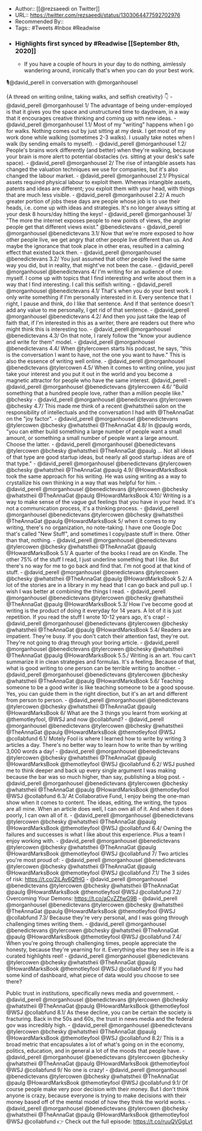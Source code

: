 - Author:: [[@rezsaeedi on Twitter]]
- URL:: https://twitter.com/rezsaeedi/status/1303064477592702976
- Recommended By::
- Tags:: #Tweets #Inbox #Readwise
- ### Highlights first synced by #Readwise [[September 8th, 2020]]
    - If you have a couple of hours in your day to do nothing, aimlessly wandering around, ironically that's when you can do your best work.

🎙@david_perell in conversation with @morganhousel

{A thread on writing online, taking walks, and selfish creativity} 👇 
    - @david_perell @morganhousel 1/ The advantage of being under-employed is that it gives you the space and unstructured time to daydream, in a way that it encourages creative thinking and coming up with new ideas. 
    - @david_perell @morganhousel 1.1/ Most of my "writing" happens when I go for walks. Nothing comes out by just sitting at my desk. I get most of my work done while walking (sometimes 2-3 walks). I usually take notes when I walk (by sending emails to myself). 
    - @david_perell @morganhousel 1.2/ People's brains work differently (and better) when they're walking, because your brain is more alert to potential obstacles (vs. sitting at your desk's safe space). 
    - @david_perell @morganhousel 2/ The rise of intangible assets has changed the valuation techniques we use for companies, but it's also changed the labour market. 
    - @david_perell @morganhousel 2.1/ Physical assets required physical labour to exploit them. Whereas intangible assets, patents and ideas are different; you exploit them with your head, with things that are much less visible. 
    - @david_perell @morganhousel 2.2/ A much greater portion of jobs these days are people whose job is to use their heads, i.e. come up with ideas and strategies. It's no longer always sitting at your desk 8 hours/day hitting the keys! 
    - @david_perell @morganhousel 3/ "The more the internet exposes people to new points of views, the angrier people get that different views exist." @benedictevans 
    - @david_perell @morganhousel @benedictevans 3.1/ Now that we're more exposed to how other people live, we get angry that other people live different than us. And maybe the ignorance that took place in other eras, resulted in a calming effect that existed back then. 
    - @david_perell @morganhousel @benedictevans 3.2/ You just assumed that other people lived the same way you did, but in reality, that might've not been the case. 
    - @david_perell @morganhousel @benedictevans 4/ I'm writing for an audience of one: myself. I come up with topics that I find interesting and write about them in a way that I find interesting. I call this selfish writing. 
    - @david_perell @morganhousel @benedictevans 4.1/ That's when you do your best work. I only write something if I'm personally interested in it. Every sentence that I right, I pause and think, do I like that sentence. And if that sentence doesn't add any value to me personally, I get rid of that sentence. 
    - @david_perell @morganhousel @benedictevans 4.2/ And then you just take the leap of faith that, if I'm interested in this as a writer, there are readers out there who might think this is interesting too. 
    - @david_perell @morganhousel @benedictevans 4.3/ On that note, I rarely follow the "know your audience and write for them" model. 
    - @david_perell @morganhousel @benedictevans 4.4/ When @tylercowen starts his podcast, he says, "this is the conversation I want to have, not the one you want to have." This is also the essence of writing well online. 
    - @david_perell @morganhousel @benedictevans @tylercowen 4.5/ When it comes to writing online, you just take your interest and you put it out in the world and you become a magnetic attractor for people who have the same interest. @david_perell 
    - @david_perell @morganhousel @benedictevans @tylercowen 4.6/ "Build something that a hundred people love, rather than a million people like." @bchesky 
    - @david_perell @morganhousel @benedictevans @tylercowen @bchesky 4.7/ This made me think of a recent @whatstheii salon on the responsibility of intellectuals and the conversation I had with @TheAnnaGat on the "joy factor". 
    - @david_perell @morganhousel @benedictevans @tylercowen @bchesky @whatstheii @TheAnnaGat 4.8/ In @paulg words, "you can either build something a large number of people want a small amount, or something a small number of people want a large amount. Choose the latter. 
    - @david_perell @morganhousel @benedictevans @tylercowen @bchesky @whatstheii @TheAnnaGat @paulg ... Not all ideas of that type are good startup ideas, but nearly all good startup ideas are of that type." 
    - @david_perell @morganhousel @benedictevans @tylercowen @bchesky @whatstheii @TheAnnaGat @paulg 4.9/ @HowardMarksBook took the same approach for his writing. He was using writing as a way to crystallize his own thinking in a way that was helpful for him. 
    - @david_perell @morganhousel @benedictevans @tylercowen @bchesky @whatstheii @TheAnnaGat @paulg @HowardMarksBook 4.10/ Writing is a way to make sense of the vague gut feelings that you have in your head. It's not a communication process, it's a thinking process. 
    - @david_perell @morganhousel @benedictevans @tylercowen @bchesky @whatstheii @TheAnnaGat @paulg @HowardMarksBook 5/ when it comes to my writing, there's no organization, no note-taking. I have one Google Doc that's called "New Stuff", and sometimes I copy/paste stuff in there. Other than that, nothing. 
    - @david_perell @morganhousel @benedictevans @tylercowen @bchesky @whatstheii @TheAnnaGat @paulg @HowardMarksBook 5.1/ A quarter of the books I read are on Kindle. The other 75% of the stuff I read, I just underline something that I like. But there's no way for me to go back and find that. I'm not good at that kind of stuff. 
    - @david_perell @morganhousel @benedictevans @tylercowen @bchesky @whatstheii @TheAnnaGat @paulg @HowardMarksBook 5.2/ A lot of the stories are in a library in my head that I can go back and pull up. I wish I was better at combining the things I read. 
    - @david_perell @morganhousel @benedictevans @tylercowen @bchesky @whatstheii @TheAnnaGat @paulg @HowardMarksBook 5.3/ How I've become good at writing is the product of doing it everyday for 14 years. A lot of it is just repetition. If you read the stuff I wrote 10-12 years ago, it's crap! 
    - @david_perell @morganhousel @benedictevans @tylercowen @bchesky @whatstheii @TheAnnaGat @paulg @HowardMarksBook 5.4/ Readers are impatient. They're busy. If you don't catch their attention fast, they're out. They're not going to drag through your boring article. 
    - @david_perell @morganhousel @benedictevans @tylercowen @bchesky @whatstheii @TheAnnaGat @paulg @HowardMarksBook 5.5./ Writing is an art. You can't summarize it in clean strategies and formulas. It's a feeling. Because of that, what is good writing to one person can be terrible writing to another. 
    - @david_perell @morganhousel @benedictevans @tylercowen @bchesky @whatstheii @TheAnnaGat @paulg @HowardMarksBook 5.6/ Teaching someone to be a good writer is like teaching someone to be a good spouse. Yes, you can guide them in the right direction, but it's an art and different from person to person. 
    - @david_perell @morganhousel @benedictevans @tylercowen @bchesky @whatstheii @TheAnnaGat @paulg @HowardMarksBook 6/ What are the 3 things you learnt from working at @themotleyfool, @WSJ and now @collabfund? 
    - @david_perell @morganhousel @benedictevans @tylercowen @bchesky @whatstheii @TheAnnaGat @paulg @HowardMarksBook @themotleyfool @WSJ @collabfund 6.1/ Motely Fool is where I learned how to write by writing 3 articles a day. There's no better way to learn how to write than by writing 3,000 words a day! 
    - @david_perell @morganhousel @benedictevans @tylercowen @bchesky @whatstheii @TheAnnaGat @paulg @HowardMarksBook @themotleyfool @WSJ @collabfund 6.2/ WSJ pushed me to think deeper and back up every single argument I was making because the bar was so much higher, than say, publishing a blog post. 
    - @david_perell @morganhousel @benedictevans @tylercowen @bchesky @whatstheii @TheAnnaGat @paulg @HowardMarksBook @themotleyfool @WSJ @collabfund 6.3/ At Collaborative Fund, I enjoy being the one-man show when it comes to content. The ideas, editing, the writing, the typos are all mine. When an article does well, I can own all of it. And when it does poorly, I can own all of it. 
    - @david_perell @morganhousel @benedictevans @tylercowen @bchesky @whatstheii @TheAnnaGat @paulg @HowardMarksBook @themotleyfool @WSJ @collabfund 6.4/ Owning the failures and successes is what I like about this experience. Plus a team I enjoy working with. 
    - @david_perell @morganhousel @benedictevans @tylercowen @bchesky @whatstheii @TheAnnaGat @paulg @HowardMarksBook @themotleyfool @WSJ @collabfund 7/ Two articles you're most proud of: 
    - @david_perell @morganhousel @benedictevans @tylercowen @bchesky @whatstheii @TheAnnaGat @paulg @HowardMarksBook @themotleyfool @WSJ @collabfund 7.1/ The 3 sides of risk: https://t.co/2iLAv6QfHG 
    - @david_perell @morganhousel @benedictevans @tylercowen @bchesky @whatstheii @TheAnnaGat @paulg @HowardMarksBook @themotleyfool @WSJ @collabfund 7.2/ Overcoming Your Demons: https://t.co/aCvZZfwG9B 
    - @david_perell @morganhousel @benedictevans @tylercowen @bchesky @whatstheii @TheAnnaGat @paulg @HowardMarksBook @themotleyfool @WSJ @collabfund 7.3/ Because they're very personal, and I was going through challenging times writing them. 
    - @david_perell @morganhousel @benedictevans @tylercowen @bchesky @whatstheii @TheAnnaGat @paulg @HowardMarksBook @themotleyfool @WSJ @collabfund 7.4/ When you're going through challenging times, people appreciate the honesty, because they're yearning for it. Everything else they see in life is a curated highlights reel! 
    - @david_perell @morganhousel @benedictevans @tylercowen @bchesky @whatstheii @TheAnnaGat @paulg @HowardMarksBook @themotleyfool @WSJ @collabfund 8/ If you had some kind of dashboard, what piece of data would you choose to see there?

Public trust in institutions, specifically news media and government. 
    - @david_perell @morganhousel @benedictevans @tylercowen @bchesky @whatstheii @TheAnnaGat @paulg @HowardMarksBook @themotleyfool @WSJ @collabfund 8.1/ As these decline, you can be certain the society is fracturing. Back in the 50s and 60s, the trust in news media and the federal gov was incredibly high. 
    - @david_perell @morganhousel @benedictevans @tylercowen @bchesky @whatstheii @TheAnnaGat @paulg @HowardMarksBook @themotleyfool @WSJ @collabfund 8.2/ This is a broad metric that encapsulates a lot of what's going on in the economy, politics, education, and in general a lot of the moods that people have. 
    - @david_perell @morganhousel @benedictevans @tylercowen @bchesky @whatstheii @TheAnnaGat @paulg @HowardMarksBook @themotleyfool @WSJ @collabfund 9/ No one is crazy! 
    - @david_perell @morganhousel @benedictevans @tylercowen @bchesky @whatstheii @TheAnnaGat @paulg @HowardMarksBook @themotleyfool @WSJ @collabfund 9.1/ Of course people make very poor decision with their money. But I don't think anyone is crazy, because everyone is trying to make decisions with their money based off of the mental model of how they think the world works. 
    - @david_perell @morganhousel @benedictevans @tylercowen @bchesky @whatstheii @TheAnnaGat @paulg @HowardMarksBook @themotleyfool @WSJ @collabfund 👉 Check out the full episode: https://t.co/ruuQVGgLvt 
